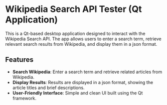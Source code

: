 # Wikipedia Search API Tester (Qt Application)

This is a Qt-based desktop application designed to interact with the Wikipedia Search API. The app allows users to enter a search term, retrieve relevant search results from Wikipedia, and display them in a json format.

## Features

- **Search Wikipedia**: Enter a search term and retrieve related articles from Wikipedia.
- **Display Results**: Results are displayed in a json format, showing the article titles and brief descriptions.
- **User-Friendly Interface**: Simple and clean UI built using the Qt framework.